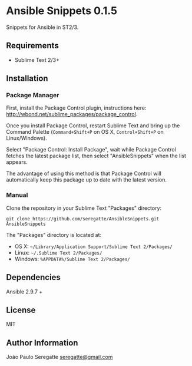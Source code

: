 # Ansible Snippets 0.1.5

Snippets for Ansible in ST2/3.

## Requirements

- Sublime Text 2/3+

## Installation

### Package Manager

First, install the Package Control plugin, instructions here: http://wbond.net/sublime_packages/package_control.

Once you install Package Control, restart Sublime Text and bring up the Command Palette (`Command+Shift+P` on OS X, `Control+Shift+P` on Linux/Windows).

Select "Package Control: Install Package", wait while Package Control fetches the latest package list, then select "AnsibleSnippets" when the list appears.

The advantage of using this method is that Package Control will automatically keep this package up to date with the latest version.

### Manual
Clone the repository in your Sublime Text "Packages" directory:

    git clone https://github.com/seregatte/AnsibleSnippets.git AnsibleSnippets

The "Packages" directory is located at:

* OS X:
    `~/Library/Application Support/Sublime Text 2/Packages/`
* Linux:
    `~/.Sublime Text 2/Packages/`
* Windows:
    `%APPDATA%/Sublime Text 2/Packages/`

Dependencies
------------

Ansible 2.9.7 +


License
-------

MIT

Author Information
------------------

João Paulo Seregatte <seregatte@gmail.com>
